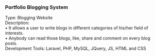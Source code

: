  <h3>Portfolio Blogging System</h3>
    Type: Blogging Website <br>
    Description:<br>
    • It allows a user to write blogs in different categories of his/her field of interests.<br>
    • Anybody can read those blogs, like, share and comment on every blog posts.<br>
    Development Tools: Laravel, PHP, MySQL, JQuery, JS, HTML and CSS
